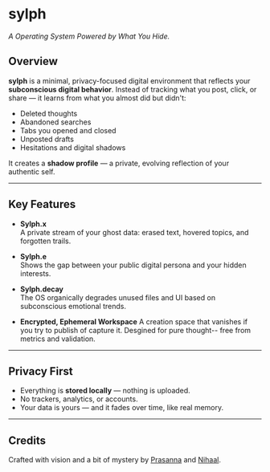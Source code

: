# sylph  
*A Operating System Powered by What You Hide.*

## Overview

**sylph** is a minimal, privacy-focused digital environment that reflects your **subconscious digital behavior**. Instead of tracking what you post, click, or share — it learns from what you almost did but didn't:

- Deleted thoughts  
- Abandoned searches  
- Tabs you opened and closed  
- Unposted drafts  
- Hesitations and digital shadows  

It creates a **shadow profile** — a private, evolving reflection of your authentic self.

---

## Key Features

- **Sylph.x**  
  A private stream of your ghost data: erased text, hovered topics, and forgotten trails.

- **Sylph.e**  
  Shows the gap between your public digital persona and your hidden interests.

- **Sylph.decay**  
  The OS organically degrades unused files and UI based on subconscious emotional trends.

- **Encrypted, Ephemeral Workspace**
  A creation space that vanishes if you try to publish of capture it.
  Desgined for pure thought-- free from metrics and validation.
---

## Privacy First

- Everything is **stored locally** — nothing is uploaded.  
- No trackers, analytics, or accounts.  
- Your data is yours — and it fades over time, like real memory.

---

## Credits

Crafted with vision and a bit of mystery by [Prasanna](https://github.com/iprasannamb) and [Nihaal](https://github.com/NihaalNO).

